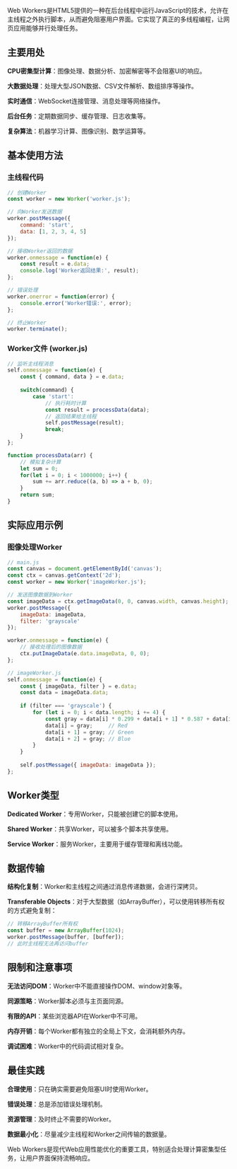 Web Workers是HTML5提供的一种在后台线程中运行JavaScript的技术，允许在主线程之外执行脚本，从而避免阻塞用户界面。它实现了真正的多线程编程，让网页应用能够并行处理任务。

## 主要用处

**CPU密集型计算**：图像处理、数据分析、加密解密等不会阻塞UI的响应。

**大数据处理**：处理大型JSON数据、CSV文件解析、数组排序等操作。

**实时通信**：WebSocket连接管理、消息处理等网络操作。

**后台任务**：定期数据同步、缓存管理、日志收集等。

**复杂算法**：机器学习计算、图像识别、数学运算等。

## 基本使用方法

### 主线程代码

```javascript
// 创建Worker
const worker = new Worker('worker.js');

// 向Worker发送数据
worker.postMessage({
    command: 'start',
    data: [1, 2, 3, 4, 5]
});

// 接收Worker返回的数据
worker.onmessage = function(e) {
    const result = e.data;
    console.log('Worker返回结果:', result);
};

// 错误处理
worker.onerror = function(error) {
    console.error('Worker错误:', error);
};

// 终止Worker
worker.terminate();
```

### Worker文件 (worker.js)

```javascript
// 监听主线程消息
self.onmessage = function(e) {
    const { command, data } = e.data;
    
    switch(command) {
        case 'start':
            // 执行耗时计算
            const result = processData(data);
            // 返回结果给主线程
            self.postMessage(result);
            break;
    }
};

function processData(arr) {
    // 模拟复杂计算
    let sum = 0;
    for(let i = 0; i < 1000000; i++) {
        sum += arr.reduce((a, b) => a + b, 0);
    }
    return sum;
}
```

## 实际应用示例

### 图像处理Worker

```javascript
// main.js
const canvas = document.getElementById('canvas');
const ctx = canvas.getContext('2d');
const worker = new Worker('imageWorker.js');

// 发送图像数据到Worker
const imageData = ctx.getImageData(0, 0, canvas.width, canvas.height);
worker.postMessage({
    imageData: imageData,
    filter: 'grayscale'
});

worker.onmessage = function(e) {
    // 接收处理后的图像数据
    ctx.putImageData(e.data.imageData, 0, 0);
};
```

```javascript
// imageWorker.js
self.onmessage = function(e) {
    const { imageData, filter } = e.data;
    const data = imageData.data;
    
    if (filter === 'grayscale') {
        for (let i = 0; i < data.length; i += 4) {
            const gray = data[i] * 0.299 + data[i + 1] * 0.587 + data[i + 2] * 0.114;
            data[i] = gray;     // Red
            data[i + 1] = gray; // Green  
            data[i + 2] = gray; // Blue
        }
    }
    
    self.postMessage({ imageData: imageData });
};
```

## Worker类型

**Dedicated Worker**：专用Worker，只能被创建它的脚本使用。

**Shared Worker**：共享Worker，可以被多个脚本共享使用。

**Service Worker**：服务Worker，主要用于缓存管理和离线功能。

## 数据传输

**结构化复制**：Worker和主线程之间通过消息传递数据，会进行深拷贝。

**Transferable Objects**：对于大型数据（如ArrayBuffer），可以使用转移所有权的方式避免复制：

```javascript
// 转移ArrayBuffer所有权
const buffer = new ArrayBuffer(1024);
worker.postMessage(buffer, [buffer]);
// 此时主线程无法再访问buffer
```

## 限制和注意事项

**无法访问DOM**：Worker中不能直接操作DOM、window对象等。

**同源策略**：Worker脚本必须与主页面同源。

**有限的API**：某些浏览器API在Worker中不可用。

**内存开销**：每个Worker都有独立的全局上下文，会消耗额外内存。

**调试困难**：Worker中的代码调试相对复杂。

## 最佳实践

**合理使用**：只在确实需要避免阻塞UI时使用Worker。

**错误处理**：总是添加错误处理机制。

**资源管理**：及时终止不需要的Worker。

**数据最小化**：尽量减少主线程和Worker之间传输的数据量。

Web Workers是现代Web应用性能优化的重要工具，特别适合处理计算密集型任务，让用户界面保持流畅响应。